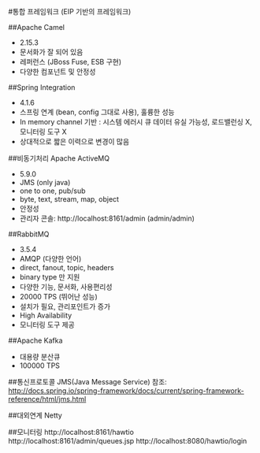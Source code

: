 #통합 프레임워크 (EIP 기반의 프레임워크)

##Apache Camel
- 2.15.3
- 문서화가 잘 되어 있음
- 레퍼런스 (JBoss Fuse, ESB 구현)
- 다양한 컴포넌트 및 안정성

##Spring Integration
- 4.1.6
- 스프링 연계 (bean, config 그대로 사용), 훌륭한 성능
- In memory channel 기반 : 시스템 에러시 큐 데이터 유실 가능성, 로드밸런싱 X, 모니터링 도구 X
- 상대적으로 짧은 이력으로 변경이 많음

##비동기처리
Apache ActiveMQ
- 5.9.0
- JMS (only java)
- one to one, pub/sub
- byte, text, stream, map, object
- 안정성
- 관리자 콘솔: http://localhost:8161/admin (admin/admin)

##RabbitMQ
- 3.5.4
- AMQP (다양한 언어)
- direct, fanout, topic, headers
- binary type 만 지원
- 다양한 기능, 문서화, 사용편리성
- 20000 TPS (뛰어난 성능)
- 설치가 필요, 관리포인트가 증가
- High Availability
- 모니터링 도구 제공

##Apache Kafka
- 대용량 분산큐
- 100000 TPS

##통신프로토콜
JMS(Java Message Service) 
참조: http://docs.spring.io/spring-framework/docs/current/spring-framework-reference/html/jms.html

##대외연계
Netty

##모니터링
http://localhost:8161/hawtio
http://localhost:8161/admin/queues.jsp
http://localhost:8080/hawtio/login
